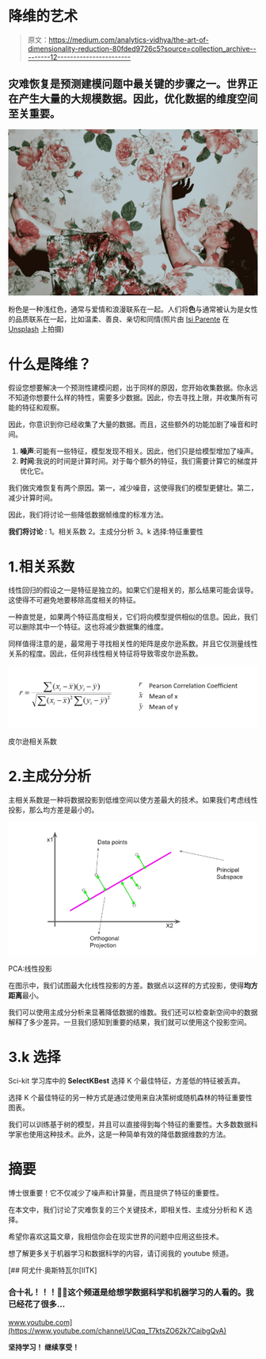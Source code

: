 # 降维的艺术

> 原文：<https://medium.com/analytics-vidhya/the-art-of-dimensionality-reduction-80fded9726c5?source=collection_archive---------12----------------------->

## 灾难恢复是预测建模问题中最关键的步骤之一。世界正在产生大量的大规模数据。因此，优化数据的维度空间至关重要。

![](img/d8b6549fe1cbaf91ccc2b233065a6a91.png)

粉色是一种浅红色，通常与爱情和浪漫联系在一起。人们将**色**与通常被认为是女性的品质联系在一起，比如温柔、善良、亲切和同情(照片由 [Isi Parente](https://unsplash.com/@isiparente?utm_source=unsplash&utm_medium=referral&utm_content=creditCopyText) 在 [Unsplash](https://unsplash.com/s/photos/projection?utm_source=unsplash&utm_medium=referral&utm_content=creditCopyText) 上拍摄)

# 什么是降维？

假设您想要解决一个预测性建模问题，出于同样的原因，您开始收集数据。你永远不知道你想要什么样的特性，需要多少数据。因此，你去寻找上限，并收集所有可能的特征和观察。

因此，你意识到你已经收集了大量的数据。而且，这些额外的功能加剧了噪音和时间。

1.  **噪声**:可能有一些特征，模型发现不相关。因此，他们只是给模型增加了噪声。
2.  **时间**:我说的时间是计算时间。对于每个额外的特征，我们需要计算它的梯度并优化它。

我们做灾难恢复有两个原因。第一，减少噪音，这使得我们的模型更健壮。第二，减少计算时间。

因此，我们将讨论一些降低数据帧维度的标准方法。

**我们将讨论** :
1。相关系数
2。主成分分析
3。k 选择:特征重要性

# 1.相关系数

线性回归的假设之一是特征是独立的。如果它们是相关的，那么结果可能会误导。这使得不可避免地要移除高度相关的特征。

一种直觉是，如果两个特征高度相关，它们将向模型提供相似的信息。因此，我们可以删除其中一个特征。这也将减少数据集的维度。

同样值得注意的是，最常用于寻找相关性的矩阵是皮尔逊系数。并且它仅测量线性关系的程度。因此，任何非线性相关特征将导致零皮尔逊系数。

![](img/28911e209963738be3a091740ef03231.png)

皮尔逊相关系数

# 2.主成分分析

主相关系数是一种将数据投影到低维空间以使方差最大的技术。如果我们考虑线性投影，那么均方差是最小的。

![](img/aa09a73ac7ac5e7fcbf607224366dbda.png)

PCA:线性投影

在图示中，我们试图最大化线性投影的方差。数据点以这样的方式投影，使得**均方距离**最小。

我们可以使用主成分分析来显著降低数据的维数。我们还可以检查新空间中的数据解释了多少差异。一旦我们感知到重要的结果，我们就可以使用这个投影空间。

# 3.k 选择

Sci-kit 学习库中的 **SelectKBest** 选择 K 个最佳特征，方差低的特征被丢弃。

选择 K 个最佳特征的另一种方式是通过使用来自决策树或随机森林的特征重要性图表。

我们可以训练基于树的模型，并且可以直接得到每个特征的重要性。大多数数据科学家也使用这种技术。此外，这是一种简单有效的降低数据维数的方法。

# 摘要

博士很重要！它不仅减少了噪声和计算量，而且提供了特征的重要性。

在本文中，我们讨论了灾难恢复的三个关键技术，即相关性、主成分分析和 K 选择。

希望你喜欢这篇文章，我相信你会在现实世界的问题中应用这些技术。

想了解更多关于机器学习和数据科学的内容，请订阅我的 youtube 频道。

[](https://www.youtube.com/channel/UCqq_T7ktsZO62k7CaibgQvA) [## 阿尤什·奥斯特瓦尔[IITK]

### 合十礼！！！🙏🙏这个频道是给想学数据科学和机器学习的人看的。我已经花了很多…

www.youtube.com](https://www.youtube.com/channel/UCqq_T7ktsZO62k7CaibgQvA) 

**坚持学习！
继续享受！**
